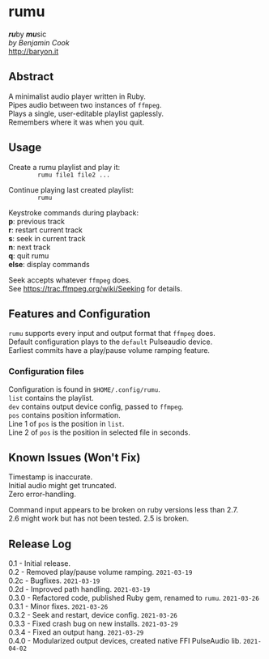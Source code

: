 # rumu

***ru***by ***mu***sic\
*by Benjamin Cook*\
<http://baryon.it>

## Abstract

A minimalist audio player written in Ruby.\
Pipes audio between two instances of `ffmpeg`.\
Plays a single, user-editable playlist gaplessly.\
Remembers where it was when you quit.

## Usage
Create a rumu playlist and play it:\
`        rumu file1 file2 ...`
	
Continue playing last created playlist:\
`        rumu`

Keystroke commands during playback:\
**p**: previous track\
**r**: restart current track\
**s**: seek in current track\
**n**: next track\
**q**: quit rumu\
**else**: display commands

Seek accepts whatever `ffmpeg` does.\
See <https://trac.ffmpeg.org/wiki/Seeking> for details.

## Features and Configuration

`rumu` supports every input and output format that `ffmpeg` does.\
Default configuration plays to the `default` Pulseaudio device.\
Earliest commits have a play/pause volume ramping feature.

### Configuration files

Configuration is found in `$HOME/.config/rumu`.\
`list` contains the playlist.\
`dev` contains output device config, passed to `ffmpeg`.\
`pos` contains position information.\
Line 1 of `pos` is the position in `list`.\
Line 2 of `pos` is the position in selected file in seconds.


## Known Issues (Won't Fix)
Timestamp is inaccurate.\
Initial audio might get truncated.\
Zero error-handling.

Command input appears to be broken on ruby versions less than 2.7.\
2.6 might work but has not been tested. 2.5 is broken.

## Release Log
0.1 - Initial release.\
0.2 - Removed play/pause volume ramping. `2021-03-19`\
0.2c - Bugfixes. `2021-03-19`\
0.2d - Improved path handling. `2021-03-19`\
0.3.0 - Refactored code, published Ruby gem, renamed to `rumu`. `2021-03-26`\
0.3.1 - Minor fixes. `2021-03-26`\
0.3.2 - Seek and restart, device config. `2021-03-26`\
0.3.3 - Fixed crash bug on new installs. `2021-03-29`\
0.3.4 - Fixed an output hang. `2021-03-29`\
0.4.0 - Modularized output devices, created native FFI PulseAudio lib. `2021-04-02`
